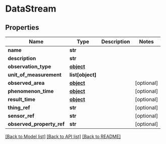 # DataStream

## Properties
Name | Type | Description | Notes
------------ | ------------- | ------------- | -------------
**name** | **str** |  | 
**description** | **str** |  | 
**observation_type** | [**object**](.md) |  | 
**unit_of_measurement** | **list[object]** |  | 
**observed_area** | [**object**](.md) |  | [optional] 
**phenomenon_time** | [**object**](.md) |  | [optional] 
**result_time** | [**object**](.md) |  | [optional] 
**thing_ref** | **str** |  | [optional] 
**sensor_ref** | **str** |  | [optional] 
**observed_property_ref** | **str** |  | [optional] 

[[Back to Model list]](../README.md#documentation-for-models) [[Back to API list]](../README.md#documentation-for-api-endpoints) [[Back to README]](../README.md)


